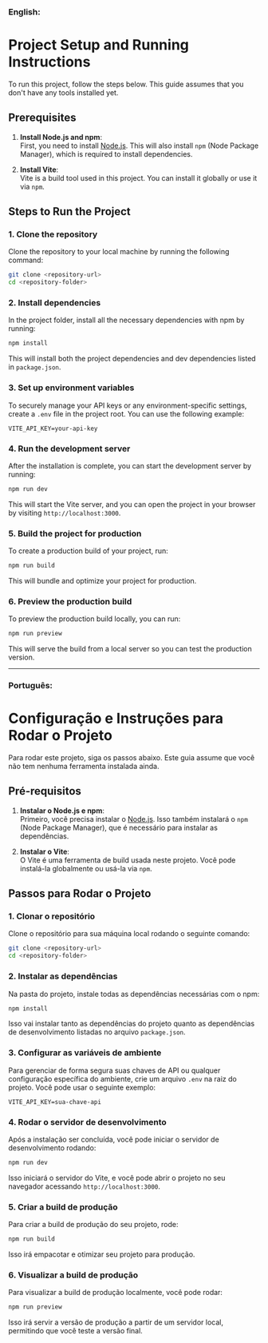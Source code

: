 ### English:

# Project Setup and Running Instructions

To run this project, follow the steps below. This guide assumes that you don't have any tools installed yet.

## Prerequisites

1. **Install Node.js and npm**:  
   First, you need to install [Node.js](https://nodejs.org/). This will also install `npm` (Node Package Manager), which is required to install dependencies.

2. **Install Vite**:  
   Vite is a build tool used in this project. You can install it globally or use it via `npm`.

## Steps to Run the Project

### 1. Clone the repository

Clone the repository to your local machine by running the following command:

```bash
git clone <repository-url>
cd <repository-folder>
```

### 2. Install dependencies

In the project folder, install all the necessary dependencies with npm by running:

```bash
npm install
```

This will install both the project dependencies and dev dependencies listed in `package.json`.

### 3. Set up environment variables

To securely manage your API keys or any environment-specific settings, create a `.env` file in the project root. You can use the following example:

```env
VITE_API_KEY=your-api-key
```

### 4. Run the development server

After the installation is complete, you can start the development server by running:

```bash
npm run dev
```

This will start the Vite server, and you can open the project in your browser by visiting `http://localhost:3000`.

### 5. Build the project for production

To create a production build of your project, run:

```bash
npm run build
```

This will bundle and optimize your project for production.

### 6. Preview the production build

To preview the production build locally, you can run:

```bash
npm run preview
```

This will serve the build from a local server so you can test the production version.

---

### Português:

# Configuração e Instruções para Rodar o Projeto

Para rodar este projeto, siga os passos abaixo. Este guia assume que você não tem nenhuma ferramenta instalada ainda.

## Pré-requisitos

1. **Instalar o Node.js e npm**:  
   Primeiro, você precisa instalar o [Node.js](https://nodejs.org/). Isso também instalará o `npm` (Node Package Manager), que é necessário para instalar as dependências.

2. **Instalar o Vite**:  
   O Vite é uma ferramenta de build usada neste projeto. Você pode instalá-la globalmente ou usá-la via `npm`.

## Passos para Rodar o Projeto

### 1. Clonar o repositório

Clone o repositório para sua máquina local rodando o seguinte comando:

```bash
git clone <repository-url>
cd <repository-folder>
```

### 2. Instalar as dependências

Na pasta do projeto, instale todas as dependências necessárias com o npm:

```bash
npm install
```

Isso vai instalar tanto as dependências do projeto quanto as dependências de desenvolvimento listadas no arquivo `package.json`.

### 3. Configurar as variáveis de ambiente

Para gerenciar de forma segura suas chaves de API ou qualquer configuração específica do ambiente, crie um arquivo `.env` na raiz do projeto. Você pode usar o seguinte exemplo:

```env
VITE_API_KEY=sua-chave-api
```

### 4. Rodar o servidor de desenvolvimento

Após a instalação ser concluída, você pode iniciar o servidor de desenvolvimento rodando:

```bash
npm run dev
```

Isso iniciará o servidor do Vite, e você pode abrir o projeto no seu navegador acessando `http://localhost:3000`.

### 5. Criar a build de produção

Para criar a build de produção do seu projeto, rode:

```bash
npm run build
```

Isso irá empacotar e otimizar seu projeto para produção.

### 6. Visualizar a build de produção

Para visualizar a build de produção localmente, você pode rodar:

```bash
npm run preview
```

Isso irá servir a versão de produção a partir de um servidor local, permitindo que você teste a versão final.